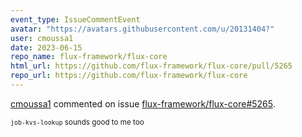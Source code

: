```yaml
---
event_type: IssueCommentEvent
avatar: "https://avatars.githubusercontent.com/u/20131404?"
user: cmoussa1
date: 2023-06-15
repo_name: flux-framework/flux-core
html_url: https://github.com/flux-framework/flux-core/pull/5265
repo_url: https://github.com/flux-framework/flux-core
---
```


<a href='https://github.com/cmoussa1' target='_blank'>cmoussa1</a> commented on issue <a href='https://github.com/flux-framework/flux-core/pull/5265' target='_blank'>flux-framework/flux-core#5265</a>.

<small>`job-kvs-lookup` sounds good to me too 